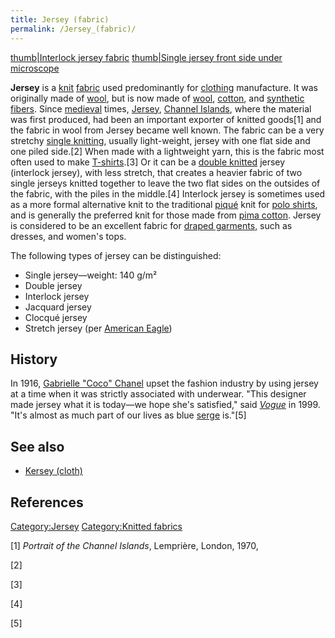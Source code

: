 ```yaml
---
title: Jersey (fabric)
permalink: /Jersey_(fabric)/
---
```


[thumb\|Interlock jersey fabric](/File:Interlockjersey.jpg "wikilink")
[thumb\|Single jersey front side under
microscope](/Image:Gestrick_links-rechts_rechte_Seite.jpeg "wikilink")

**Jersey** is a [knit](/Knitting "wikilink")
[fabric](/Textile "wikilink") used predominantly for
[clothing](/clothing "wikilink") manufacture. It was originally made of
[wool](/wool "wikilink"), but is now made of [wool](/wool "wikilink"),
[cotton](/cotton "wikilink"), and [synthetic
fibers](/synthetic_fiber "wikilink"). Since
[medieval](/Middle_ages "wikilink") times, [Jersey](/Jersey "wikilink"),
[Channel Islands](/Channel_Islands "wikilink"), where the material was
first produced, had been an important exporter of knitted goods[1] and
the fabric in wool from Jersey became well known. The fabric can be a
very stretchy [single knitting](/knitting "wikilink"), usually
light-weight, jersey with one flat side and one piled side.[2] When made
with a lightweight yarn, this is the fabric most often used to make
[T-shirts](/T-shirt "wikilink").[3] Or it can be a [double
knitted](/Double_knitting "wikilink") jersey (interlock jersey), with
less stretch, that creates a heavier fabric of two single jerseys
knitted together to leave the two flat sides on the outsides of the
fabric, with the piles in the middle.[4] Interlock jersey is sometimes
used as a more formal alternative knit to the traditional
[piqué](/Piqué_(weaving) "wikilink") knit for [polo
shirts](/polo_shirt "wikilink"), and is generally the preferred knit for
those made from [pima cotton](/pima_cotton "wikilink"). Jersey is
considered to be an excellent fabric for [draped
garments](/draped_garment "wikilink"), such as dresses, and women's
tops.

The following types of jersey can be distinguished:

-   Single jersey—weight: 140 g/m²
-   Double jersey
-   Interlock jersey
-   Jacquard jersey
-   Clocqué jersey
-   Stretch jersey (per [American
    Eagle](/American_Eagle_Outfitters "wikilink"))

## History

In 1916, [Gabrielle "Coco" Chanel](/Coco_Chanel "wikilink") upset the
fashion industry by using jersey at a time when it was strictly
associated with underwear. "This designer made jersey what it is
today—we hope she's satisfied," said
*[Vogue](/Vogue_(magazine) "wikilink")* in 1999. "It's almost as much
part of our lives as blue [serge](/serge_(fabric) "wikilink") is."[5]

## See also

-   [Kersey (cloth)](/Kersey_(cloth) "wikilink")

## References

[Category:Jersey](/Category:Jersey "wikilink") [Category:Knitted
fabrics](/Category:Knitted_fabrics "wikilink")

[1] *Portrait of the Channel Islands*, Lemprière, London, 1970,

[2]

[3]

[4]

[5]